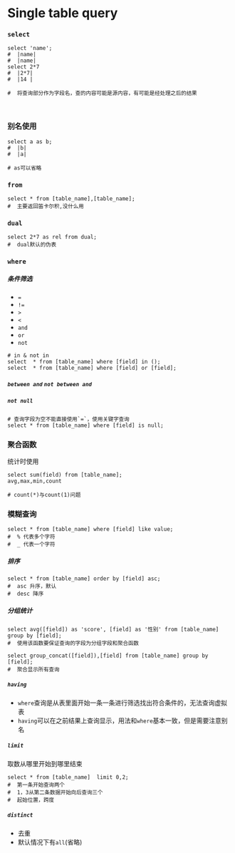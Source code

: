 # Single table query	

### `select`

```mysql
select 'name';
#  |name|
#  |name|
select 2*7
#  |2*7|
#  |14 |

#  将查询部分作为字段名，查的内容可能是源内容，有可能是经处理之后的结果
```

​	

### 别名使用

```mysql
select a as b;
#  |b|
#  |a|

# as可以省略 
```



### `from`

```mysql
select * from [table_name],[table_name];
#  主要返回笛卡尔积,没什么用
```



### `dual`

```mysql
select 2*7 as rel from dual;
#  dual默认的伪表
```



### `where`

##### 条件筛选

- `=`
- `!=`
- `>`
- `<`
- `and`
- `or`
- `not`

```mysql
# in & not in
select 	* from [table_name] where [field] in ();
select 	* from [table_name] where [field] or [field];
```

##### `between and` `not between and`

##### `not null`

```mysql
# 查询字段为空不能直接使用`=`，使用关键字查询
select * from [table_name] where [field] is null;
```





### 聚合函数

统计时使用

```mysql
select sum(field) from [table_name];
avg,max,min,count
 
# count(*)与count(1)问题
```



### 模糊查询

```mysql
select * from [table_name] where [field] like value;
#  % 代表多个字符
#  _ 代表一个字符
```



##### 排序

```mysql
select * from [table_name] order by [field] asc;
#  asc 升序，默认
#  desc 降序
```



##### 分组统计

```mysql
select avg([field]) as 'score', [field] as '性别' from [table_name] group by [field];
#  使用该函数要保证查询的字段为分组字段和聚合函数

select group_concat([field]),[field] from [table_name] group by [field];
#  聚合显示所有查询
```



##### `having`

- `where`查询是从表里面开始一条一条进行筛选找出符合条件的，无法查询虚拟表
- `having`可以在之前结果上查询显示，用法和`where`基本一致，但是需要注意别名

##### `limit`

取数从哪里开始到哪里结束

```mysql
select * from [table_name]  limit 0,2;
#  第一条开始查询两个
#  1，3从第二条数据开始向后查询三个
#  起始位置，跨度
```



##### `distinct`

- 去重
- 默认情况下有`all`(省略)